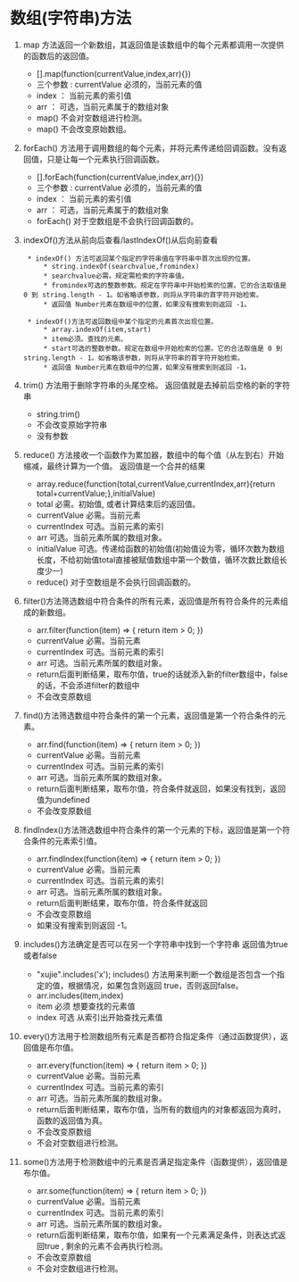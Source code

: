 # 数组(字符串)方法

1. map 方法返回一个新数组，其返回值是该数组中的每个元素都调用一次提供的函数后的返回值。
    * [].map(function(currentValue,index,arr){})
    * 三个参数 : currentValue 必须的，当前元素的值
    * index ： 当前元素的索引值
    * arr ： 可选，当前元素属于的数组对象
    * map() 不会对空数组进行检测。
    * map() 不会改变原始数组。

2. forEach() 方法用于调用数组的每个元素，并将元素传递给回调函数。没有返回值，只是让每一个元素执行回调函数。
    * [].forEach(function(currentValue,index,arr){})
    * 三个参数 : currentValue 必须的，当前元素的值
    * index ： 当前元素的索引值
    * arr ： 可选，当前元素属于的数组对象
    * forEach() 对于空数组是不会执行回调函数的。

3. indexOf()方法从前向后查看/lastIndexOf()从后向前查看

        * indexOf() 方法可返回某个指定的字符串值在字符串中首次出现的位置。
            * string.indexOf(searchvalue,fromindex)
            * searchvalue必需。规定需检索的字符串值。
            * fromindex可选的整数参数。规定在字符串中开始检索的位置。它的合法取值是 0 到 string.length - 1。如省略该参数，则将从字符串的首字符开始检索。
            * 返回值 Number元素在数组中的位置，如果没有搜索到则返回 -1。

        * indexOf()方法可返回数组中某个指定的元素首次出现位置。
            * array.indexOf(item,start)
            * item必须。查找的元素。
            * start可选的整数参数。规定在数组中开始检索的位置。它的合法取值是 0 到 string.length - 1。如省略该参数，则将从字符串的首字符开始检索。
            * 返回值 Number元素在数组中的位置，如果没有搜索到则返回 -1。

4. trim() 方法用于删除字符串的头尾空格。 返回值就是去掉前后空格的新的字符串
    * string.trim()
    * 不会改变原始字符串
    * 没有参数

5. reduce() 方法接收一个函数作为累加器，数组中的每个值（从左到右）开始缩减，最终计算为一个值。 返回值是一个合并的结果
    * array.reduce(function(total,currentValue,currentIndex,arr){return total+currentValue;},initialValue)
    * total 必需。初始值, 或者计算结束后的返回值。
    * currentValue 必需。当前元素
    * currentIndex 可选。当前元素的索引
    * arr  可选。当前元素所属的数组对象。
    * initialValue 可选。传递给函数的初始值(初始值设为零，循环次数为数组长度，不给初始值total直接被赋值数组中第一个数值，循环次数比数组长度少一)
    * reduce() 对于空数组是不会执行回调函数的。

6. filter()方法筛选数组中符合条件的所有元素，返回值是所有符合条件的元素组成的新数组。
    * arr.filter(function(item) => {
        return item > 0;
    })
    * currentValue 必需。当前元素
    * currentIndex 可选。当前元素的索引
    * arr  可选。当前元素所属的数组对象。
    * return后面判断结果，取布尔值，true的话就添入新的filter数组中，false的话，不会添进filter的数组中
    * 不会改变原数组
  
7. find()方法筛选数组中符合条件的第一个元素，返回值是第一个符合条件的元素。
    * arr.find(function(item) => {
        return item > 0;
    })
    * currentValue 必需。当前元素
    * currentIndex 可选。当前元素的索引
    * arr  可选。当前元素所属的数组对象。
    * return后面判断结果，取布尔值，符合条件就返回，如果没有找到，返回值为undefined
    * 不会改变原数组

8. findIndex()方法筛选数组中符合条件的第一个元素的下标，返回值是第一个符合条件的元素索引值。
    * arr.findIndex(function(item) => {
        return item > 0;
    })
    * currentValue 必需。当前元素
    * currentIndex 可选。当前元素的索引
    * arr  可选。当前元素所属的数组对象。
    * return后面判断结果，取布尔值，符合条件就返回
    * 不会改变原数组
    * 如果没有搜索到则返回 -1。

9. includes()方法确定是否可以在另一个字符串中找到一个字符串 返回值为true或者false
      * "xujie".includes('x');
   includes() 方法用来判断一个数组是否包含一个指定的值，根据情况，如果包含则返回 true，否则返回false。
      * arr.includes(item,index)
      * item 必须 想要查找的元素值
      * index 可选 从索引出开始查找元素值

10. every()方法用于检测数组所有元素是否都符合指定条件（通过函数提供），返回值是布尔值。
    * arr.every(function(item) => {
        return item > 0;
    })
    * currentValue 必需。当前元素
    * currentIndex 可选。当前元素的索引
    * arr  可选。当前元素所属的数组对象。
    * return后面判断结果，取布尔值，当所有的数组内的对象都返回为真时，函数的返回值为真。
    * 不会改变原数组
    * 不会对空数组进行检测。

11. some()方法用于检测数组中的元素是否满足指定条件（函数提供），返回值是布尔值。
    * arr.some(function(item) => {
        return item > 0;
    })
    * currentValue 必需。当前元素
    * currentIndex 可选。当前元素的索引
    * arr  可选。当前元素所属的数组对象。
    * return后面判断结果，取布尔值，如果有一个元素满足条件，则表达式返回true , 剩余的元素不会再执行检测。
    * 不会改变原数组
    * 不会对空数组进行检测。